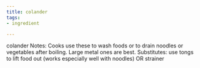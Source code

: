 ```yaml
---
title: colander
tags:
- ingredient

---
```

colander Notes: Cooks use these to wash foods or to drain noodles or vegetables after boiling. Large metal ones are best. Substitutes: use tongs to lift food out (works especially well with noodles) OR strainer

